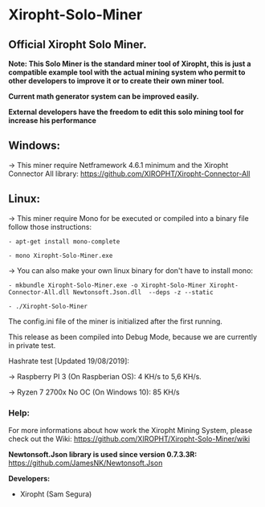 # Xiropht-Solo-Miner
<h2>Official Xiropht Solo Miner.</h2>


**Note: This Solo Miner is the standard miner tool of Xiropht, this is just a compatible example tool with the actual mining system who permit to other developers to improve it or to create their own miner tool.**

**Current math generator system can be improved easily.**

**External developers have the freedom to edit this solo mining tool for increase his performance**

<h2>Windows:</h2>

-> This miner require Netframework 4.6.1 minimum and the Xiropht Connector All library: https://github.com/XIROPHT/Xiropht-Connector-All

<h2>Linux:</h2>

-> This miner require Mono for be executed or compiled into a binary file follow those instructions:

~~~text
- apt-get install mono-complete

- mono Xiropht-Solo-Miner.exe
~~~

-> You can also make your own linux binary for don't have to install mono:

~~~text
- mkbundle Xiropht-Solo-Miner.exe -o Xiropht-Solo-Miner Xiropht-Connector-All.dll Newtonsoft.Json.dll  --deps -z --static

- ./Xiropht-Solo-Miner
~~~

The config.ini file of the miner is initialized after the first running.

This release as been compiled into Debug Mode, because we are currently in private test.

Hashrate test [Updated 19/08/2019]:

-> Raspberry PI 3 (On Raspberian OS): 4 KH/s to 5,6 KH/s.

-> Ryzen 7 2700x No OC (On Windows 10): 85 KH/s


<h3>Help:</h3>

For more informations about how work the Xiropht Mining System, please check out the Wiki: https://github.com/XIROPHT/Xiropht-Solo-Miner/wiki


**Newtonsoft.Json library is used since version 0.7.3.3R:** https://github.com/JamesNK/Newtonsoft.Json

**Developers:**

- Xiropht (Sam Segura)
